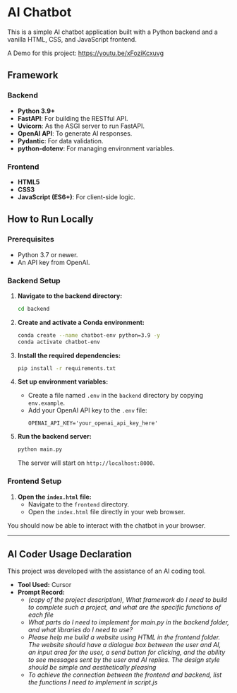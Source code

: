 # AI Chatbot

This is a simple AI chatbot application built with a Python backend and a vanilla HTML, CSS, and JavaScript frontend.

A Demo for this project:
https://youtu.be/xFoziKcxuvg

## Framework

### Backend

- **Python 3.9+**
- **FastAPI**: For building the RESTful API.
- **Uvicorn**: As the ASGI server to run FastAPI.
- **OpenAI API**: To generate AI responses.
- **Pydantic**: For data validation.
- **python-dotenv**: For managing environment variables.

### Frontend

- **HTML5**
- **CSS3**
- **JavaScript (ES6+)**: For client-side logic.

## How to Run Locally

### Prerequisites

- Python 3.7 or newer.
- An API key from OpenAI.

### Backend Setup

1. **Navigate to the backend directory:**
   ```sh
   cd backend
   ```

2. **Create and activate a Conda environment:**
   ```sh
   conda create --name chatbot-env python=3.9 -y
   conda activate chatbot-env
   ```

3. **Install the required dependencies:**
   ```sh
   pip install -r requirements.txt
   ```

4. **Set up environment variables:**
   - Create a file named `.env` in the `backend` directory by copying `env.example`.
   - Add your OpenAI API key to the `.env` file:
     ```
     OPENAI_API_KEY='your_openai_api_key_here'
     ```

5. **Run the backend server:**
   ```sh
   python main.py
   ```
   The server will start on `http://localhost:8000`.

### Frontend Setup

1. **Open the `index.html` file:**
   - Navigate to the `frontend` directory.
   - Open the `index.html` file directly in your web browser.

You should now be able to interact with the chatbot in your browser.

---

## AI Coder Usage Declaration

This project was developed with the assistance of an AI coding tool.

- **Tool Used:** Cursor
- **Prompt Record:**
  - *(copy of the project description), What framework do I need to build to complete such a project, and what are the specific functions of each file*
  - *What parts do I need to implement for main.py in the backend folder, and what libraries do I need to use?*
  - *Please help me build a website using HTML in the frontend folder. The website should have a dialogue box between the user and AI, an input area for the user, a send button for clicking, and the ability to see messages sent by the user and AI replies. The design style should be simple and aesthetically pleasing*
  - *To achieve the connection between the frontend and backend, list the functions I need to implement in script.js*




